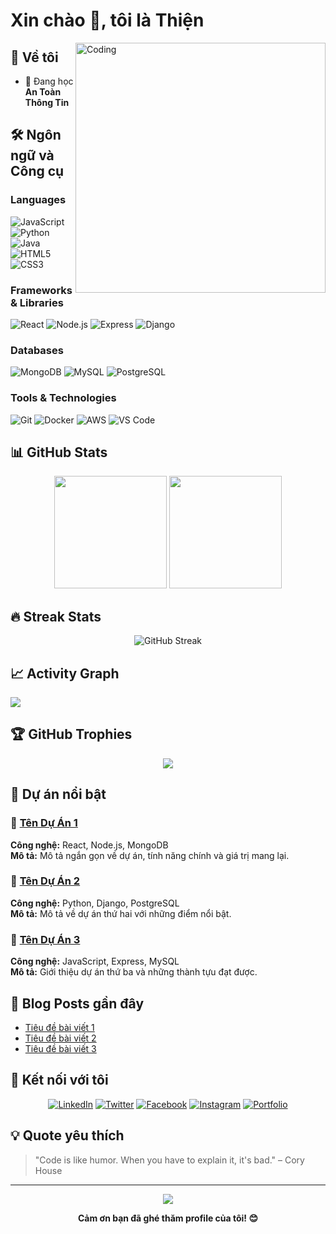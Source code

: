 # Xin chào 👋, tôi là Thiện

<img align="right" alt="Coding" width="400" src="https://media.giphy.com/media/qgQUggAC3Pfv687qPC/giphy.gif">

## 🚀 Về tôi
- 🌱 Đang học **An Toàn Thông Tin**
## 🛠️ Ngôn ngữ và Công cụ

### Languages
![JavaScript](https://img.shields.io/badge/-JavaScript-F7DF1E?style=flat-square&logo=javascript&logoColor=black)
![Python](https://img.shields.io/badge/-Python-3776AB?style=flat-square&logo=python&logoColor=white)
![Java](https://img.shields.io/badge/-Java-007396?style=flat-square&logo=java&logoColor=white)
![HTML5](https://img.shields.io/badge/-HTML5-E34F26?style=flat-square&logo=html5&logoColor=white)
![CSS3](https://img.shields.io/badge/-CSS3-1572B6?style=flat-square&logo=css3&logoColor=white)

### Frameworks & Libraries
![React](https://img.shields.io/badge/-React-61DAFB?style=flat-square&logo=react&logoColor=black)
![Node.js](https://img.shields.io/badge/-Node.js-339933?style=flat-square&logo=nodedotjs&logoColor=white)
![Express](https://img.shields.io/badge/-Express-000000?style=flat-square&logo=express&logoColor=white)
![Django](https://img.shields.io/badge/-Django-092E20?style=flat-square&logo=django&logoColor=white)

### Databases
![MongoDB](https://img.shields.io/badge/-MongoDB-47A248?style=flat-square&logo=mongodb&logoColor=white)
![MySQL](https://img.shields.io/badge/-MySQL-4479A1?style=flat-square&logo=mysql&logoColor=white)
![PostgreSQL](https://img.shields.io/badge/-PostgreSQL-336791?style=flat-square&logo=postgresql&logoColor=white)

### Tools & Technologies
![Git](https://img.shields.io/badge/-Git-F05032?style=flat-square&logo=git&logoColor=white)
![Docker](https://img.shields.io/badge/-Docker-2496ED?style=flat-square&logo=docker&logoColor=white)
![AWS](https://img.shields.io/badge/-AWS-232F3E?style=flat-square&logo=amazonaws&logoColor=white)
![VS Code](https://img.shields.io/badge/-VS%20Code-007ACC?style=flat-square&logo=visualstudiocode&logoColor=white)

## 📊 GitHub Stats

<div align="center">
  <img height="180em" src="https://github-readme-stats.vercel.app/api?username=[YOUR_USERNAME]&show_icons=true&theme=radical&include_all_commits=true&count_private=true"/>
  <img height="180em" src="https://github-readme-stats.vercel.app/api/top-langs/?username=[YOUR_USERNAME]&layout=compact&langs_count=8&theme=radical"/>
</div>

## 🔥 Streak Stats
<div align="center">
  <img src="https://github-readme-streak-stats.herokuapp.com/?user=[YOUR_USERNAME]&theme=radical" alt="GitHub Streak" />
</div>

## 📈 Activity Graph
<img src="https://github-readme-activity-graph.vercel.app/graph?username=[YOUR_USERNAME]&theme=react-dark&hide_border=true" />

## 🏆 GitHub Trophies
<div align="center">
  <img src="https://github-profile-trophy.vercel.app/?username=[YOUR_USERNAME]&theme=radical&row=1&column=7" />
</div>

## 🎯 Dự án nổi bật

### 🌟 [Tên Dự Án 1](link-to-repo)
**Công nghệ:** React, Node.js, MongoDB  
**Mô tả:** Mô tả ngắn gọn về dự án, tính năng chính và giá trị mang lại.

### 🌟 [Tên Dự Án 2](link-to-repo)
**Công nghệ:** Python, Django, PostgreSQL  
**Mô tả:** Mô tả về dự án thứ hai với những điểm nổi bật.

### 🌟 [Tên Dự Án 3](link-to-repo)
**Công nghệ:** JavaScript, Express, MySQL  
**Mô tả:** Giới thiệu dự án thứ ba và những thành tựu đạt được.

## 📝 Blog Posts gần đây
<!-- BLOG-POST-LIST:START -->
- [Tiêu đề bài viết 1](link-to-post)
- [Tiêu đề bài viết 2](link-to-post)
- [Tiêu đề bài viết 3](link-to-post)
<!-- BLOG-POST-LIST:END -->

## 🤝 Kết nối với tôi

<div align="center">
  
[![LinkedIn](https://img.shields.io/badge/-LinkedIn-0077B5?style=for-the-badge&logo=linkedin&logoColor=white)](your-linkedin-url)
[![Twitter](https://img.shields.io/badge/-Twitter-1DA1F2?style=for-the-badge&logo=twitter&logoColor=white)](your-twitter-url)
[![Facebook](https://img.shields.io/badge/-Facebook-1877F2?style=for-the-badge&logo=facebook&logoColor=white)](your-facebook-url)
[![Instagram](https://img.shields.io/badge/-Instagram-E4405F?style=for-the-badge&logo=instagram&logoColor=white)](your-instagram-url)
[![Portfolio](https://img.shields.io/badge/-Portfolio-000000?style=for-the-badge&logo=notion&logoColor=white)](your-portfolio-url)

</div>

## 💡 Quote yêu thích
> "Code is like humor. When you have to explain it, it's bad." – Cory House

---

<div align="center">
  <img src="https://komarev.com/ghpvc/?username=[YOUR_USERNAME]&color=blueviolet&style=flat-square&label=Profile+Views" />
</div>

<div align="center">
  
**Cảm ơn bạn đã ghé thăm profile của tôi! 😊**

</div>

